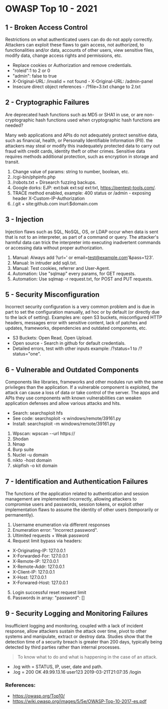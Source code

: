 # OWASP Top 10 - 2021

## 1 - Broken Access Control

Restrictions on what authenticated users can do do not apply
correctly. Attackers can exploit these flaws to gain access, not
authorized, to functionalities and/or data, accounts of other users, view sensitive files,
modify data, change access rights and permissions, etc.

* Replace cookies or Authorization and remove credentials.  
* "roleid":1 to 2 or 0
* "admin": false to true
* X-Original-URL: /invalid = not found - X-Original-URL: /admin-panel
* Insecure direct object references - /?file=3.txt change to 2.txt

## 2 - Cryptographic Failures

Are deprecated hash functions such as MD5 or SHA1 in use, or are non-cryptographic hash functions used when cryptographic hash functions are needed?

Many web applications and APIs do not adequately protect sensitive data, such as
financial, health, or Personally Identifiable Information (PII). the attackers
may steal or modify this inadequately protected data to carry out fraud
with credit cards, identity theft or other crimes. Sensitive data requires methods
additional protection, such as encryption in storage and transit.

1) Change value of params: string to number, boolean, etc.
2) /cgi-bin/phpinfo.php
3) /robots.txt + Dirsearch fuzzing backups.
4) Google dorks: EJP: ext:bak ext:sql ext:txt, https://pentest-tools.com/.
5) TRACE method enabled, example: 400 status or /admin - exposing header X-Custom-IP-Authorization
6) /.git + site:github.com inurl:$domain.com

## 3 - Injection

Injection flaws such as SQL, NoSQL, OS, or LDAP occur when data is sent that is not
to an interpreter, as part of a command or query. The attacker's harmful data
can trick the interpreter into executing inadvertent commands or accessing data without
proper authorization.

1) Manual: Always add ?url=' or email=test@example.com'&pass=123'.
2) Manual: In intruder add sqli.txt.
3) Manual: Test cookies, referrer and User-Agent.
4) Automation: Use "sqlmap" every params, for GET requests.
5) Automation: Use sqlmap -r request.txt, for POST and PUT requests.

## 5 - Security Misconfiguration

Incorrect security configuration is a very common problem and is due in part to
set the configuration manually, ad hoc or by default (or directly due to the lack of
setting). Examples are: open S3 buckets, misconfigured HTTP headers, messages
error with sensitive content, lack of patches and updates, frameworks, dependencies and
outdated components, etc.

* S3 Buckets: Open Read, Open Upload.
* Open source - Search in github for default credentials.
* Detailed errors, test with other inputs example: /?status=1 to /?status="one".

## 6 - Vulnerable and Outdated Components

Components like libraries, frameworks and other modules run with the same
privileges than the application. If a vulnerable component is exploited, the attack can cause
a loss of data or take control of the server. The apps and APIs they use
components with known vulnerabilities can weaken application defenses and
allow various attacks and hits.

- Search: searchsploit hfs
- See code: searchsploit -x windows/remote/39161.py
- Install: searchsploit -m windows/remote/39161.py

1) Wpscan: wpscan --url https://
2) Shodan
3) Nmap
4) Burp suite
5) Nuclei -u domain
6) nikto -host domain
7) skipfish -o kit domain

## 7 - Identification and Authentication Failures 

The functions of the application related to authentication and session management are
implemented incorrectly, allowing attackers to compromise users and
passwords, session tokens, or exploit other implementation flaws to assume the
identity of other users (temporarily or permanently).

1) Username enumeration via different responses
2) Enumeration error: "Incorrect password".
3) Ultimited requests + Weak password 
4) Request limit bypass via headers:
* X-Originating-IP: 127.0.0.1
* X-Forwarded-For: 127.0.0.1
* X-Remote-IP: 127.0.0.1
* X-Remote-Addr: 127.0.0.1
* X-Client-IP: 127.0.0.1
* X-Host: 127.0.0.1
* X-Forwared-Host: 127.0.0.1
5) Login successful reset request limit
6) Passwords in array: "password": []

## 9 - Security Logging and Monitoring Failures 

Insufficient logging and monitoring, coupled with a lack of incident response, allow
attackers sustain the attack over time, pivot to other systems and manipulate, extract or
destroy data. Studies show that the detection time of a security breach is
greater than 200 days, typically being detected by third parties rather than internal processes.

> To know what to do and what is happening in the case of an attack.
* .log with = STATUS, IP, user, date and path.
* .log = 200 OK 49.99.13.16 user123 2019-03-21T21:07:35 /login

### References:
* https://owasp.org/Top10/
* https://wiki.owasp.org/images/5/5e/OWASP-Top-10-2017-es.pdf

